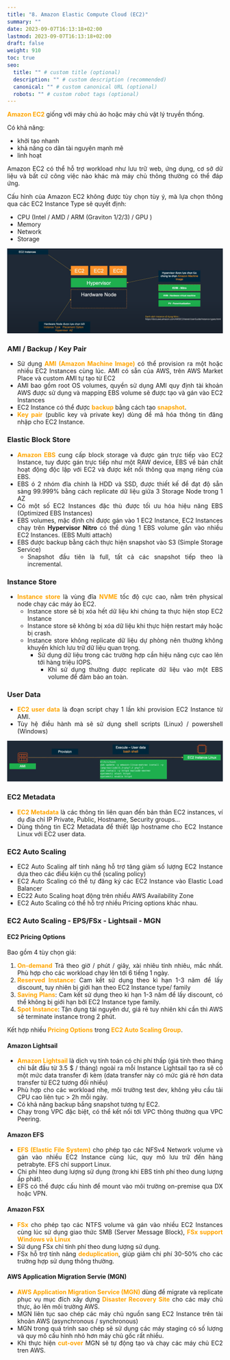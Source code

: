 ```yaml
---
title: "8. Amazon Elastic Compute Cloud (EC2)"
summary: ""
date: 2023-09-07T16:13:18+02:00
lastmod: 2023-09-07T16:13:18+02:00
draft: false
weight: 910
toc: true
seo:
  title: "" # custom title (optional)
  description: "" # custom description (recommended)
  canonical: "" # custom canonical URL (optional)
  robots: "" # custom robot tags (optional)
---
```

<style>body {text-align: justify}</style>

<span style="color: orange; font-weight:bold;">Amazon EC2</span> giống với máy chủ áo hoặc máy chủ vật lý truyền thống.

Có khả năng:
- khởi tạo nhanh
- khả năng co dãn tài nguyên mạnh mẽ
- linh hoạt

Amazon EC2 có thể hỗ trợ workload như lưu trữ web, ứng dụng, cơ sở dử liệu và bất cứ công việc nào khác mà máy chủ thông thường có thể đáp ứng.

Cấu hình của Amazon EC2 không được tùy chọn tùy ý, mà lựa chọn thông qua các EC2 Instance Type sẽ quyết định:
- CPU (Intel / AMD / ARM (Graviton 1/2/3) / GPU )
- Memory
- Network
- Storage

![image](./images/ec2-architecture.png)

### AMI / Backup / Key Pair

- Sử dụng <span style="color: orange; font-weight:bold;">AMI (Amazon Machine Image)</span> có thể provision ra một hoặc nhiều EC2 Instances cùng lúc.
AMI có sẵn của AWS, trên AWS Market Place và custom AMI tự tạo từ EC2
- AMI bao gồm root OS volumes, quyền sử dụng AMI quy định tài khoản AWS được sử dụng và mapping EBS volume sẽ được tạo và gán vào EC2 Instances
- EC2 Instance có thể được <span style="color: orange; font-weight:bold;">backup</span> bằng cách tạo <span style="color: orange; font-weight:bold;">snapshot</span>.
- <span style="color: orange; font-weight:bold;">Key pair</span> (public key và private key) dùng để mã hóa thông tin đăng nhập cho EC2 Instance.

### Elastic Block Store
- <span style="color: orange; font-weight:bold;">Amazon EBS</span> cung cấp block storage và được gán trực tiếp vào EC2 Instance, tuy được gán trực tiếp như một RAW device, EBS về bản chất hoạt động độc lập với EC2 và được kết nối thông qua mạng riêng của EBS.
- EBS ó 2 nhóm đĩa chính là HDD và SSD, được thiết kế để đạt độ sẵn sàng 99.999% bằng cách replicate dữ liệu giữa 3 Storage Node trong 1 AZ
- Có một số EC2 Instances đặc thù được tối ưu hóa hiệu năng EBS (Optimized EBS Instances)
- EBS volumes, mặc định chỉ được gán vào 1 EC2 Instance, EC2 Instances chạy trên **Hypervisor Nitro** có thể dùng 1 EBS volume gắn vào nhiều EC2 Instances. (EBS Multi attach)
- EBS được backup bằng cách thực hiện snapshot vào S3 (Simple Storage Service)
  - Snapshot đầu tiên là full, tất cả các snapshot tiếp theo là incremental.

### Instance Store
- <span style="color: orange; font-weight:bold;">Instance store</span> là vùng đĩa <span style="color: orange; font-weight:bold;">NVME</span> tốc độ cực cao, nằm trên physical node chạy các máy ảo EC2.
  - Instance store sẽ bị xóa hết dữ liệu khi chúng ta thực hiện stop EC2 Instance
  - Instance store sẽ không bị xóa dữ liệu khi thực hiện restart máy hoặc bị crash.
  - Instance store không replicate dữ liệu dự phòng nên thường không khuyến khích lưu trữ dữ liệu quan trọng.
    - Sử dụng dữ liệu trong các trường hợp cần hiệu năng cực cao lên tới hàng triệu IOPS.
      - Khi sử dụng thường được replicate dữ liệu vào một EBS volume để đảm bảo an toàn.

### User Data
- <span style="color: orange; font-weight:bold;">EC2 user data</span> là đoạn script chạy 1 lần khi provision EC2 Instance từ AMI.
- Tùy hệ điều hành mà sẽ sử dụng shell scripts (Linux) / powershell (Windows)

![alt](./images/ec2-user-data.png)

### EC2 Metadata
- <span style="color: orange; font-weight:bold;">EC2 Metadata</span> là các thông tin liên quan đến bản thân EC2 instances, ví dụ địa chỉ IP Private, Public, Hostname, Security groups...
- Dùng thông tin EC2 Metadata để thiết lập hostname cho EC2 Instance Linux với EC2 user data.

### EC2 Auto Scaling
- EC2 Auto Scaling alf tính năng hỗ trợ tăng giảm số lượng EC2 Instance dựa theo các điều kiện cụ thể (scaling policy)
- EC2 Auto Scaling có thể tự đăng ký các EC2 Instance vào Elastic Load Balancer
- EC22 Auto Scaling hoạt động trên nhiều AWS Availability Zone
- EC2 Auto Scaling có thể hỗ trợ nhiều Pricing options khác nhau.

### EC2 Auto Scaling - EPS/FSx - Lightsail - MGN

#### EC2 Pricing Options
Bao gồm 4 tùy chọn giá:
1. <span style="color: orange; font-weight:bold;">On-demand</span> Trả theo giờ / phút / giây, xài nhiêu tính nhiêu, mắc nhất. Phù hợp cho các workload chạy lên tới 6 tiếng 1 ngày.
2. <span style="color: orange; font-weight:bold;">Reserved Instance</span>: Cam kết sử dụng theo kì hạn 1-3 năm để lấy discount, tuy nhiên bị giới hạn theo EC2 Instance type/ family
3. <span style="color: orange; font-weight:bold;">Saving Plans</span>: Cam kết sử dụng theo kì hạn 1-3 năm để lấy discount, có thể không bị giới hạn bởi EC2 Instance type family.
4. <span style="color: orange; font-weight:bold;">Spot Instance</span>: Tận dụng tài nguyên dư, giá rẻ tuy nhiên khi cần thì AWS sẽ terminate instance trong 2 phút.

Kết hợp nhiều <span style="color: orange; font-weight:bold;">Pricing Options</span> trong <span style="color: orange; font-weight:bold;">EC2 Auto Scaling Group</span>.

#### Amazon Lightsail
- <span style="color: orange; font-weight:bold;">Amazon Lightsail</span> là dịch vụ tính toán có chi phí thấp (giá tính theo tháng chỉ bắt đầu từ 3.5 $ / tháng) ngoài ra mỗi Instance Lightsail tạo ra sẽ có một mức data transfer đi kèm (data transfer này có mức giá rẻ hơn data transfer từ EC2 tương đối nhiều)
- Phù hợp cho các workload nhẹ, môi trường test dev, không yêu cầu tải CPU cao liên tục > 2h mỗi ngày.
- Có khả năng backup bắng snapshot tương tự EC2.
- Chạy trong VPC đặc biệt, có thể kết nối tới VPC thông thường qua VPC Peering.

#### Amazon EFS
- <span style="color: orange; font-weight:bold;">EFS (Elastic File System)</span> cho phép tạo các NFSv4 Network volume và gán vào nhiều EC2 Instance cùng lúc, quy mô lưu trữ đến hàng petrabyte. EFS chỉ support Linux.
- Chi phí hteo dung lượng sử dụng (trong khi EBS tính phí theo dung lượng ấp phát).
- EFS có thể được cấu hình để mount vào môi trường on-premise qua DX hoặc VPN.

#### Amazon FSX
- <span style="color: orange; font-weight:bold;">FSx</span> cho phép tạo các NTFS volume và gán vào nhiều EC2 Instances cùng lúc sử dụng giao thức SMB (Server Message Block), <span style="color: orange; font-weight:bold;">FSx support Windows và Linux</span>
- Sử dụng FSx chỉ tính phí theo dung lượng sử dụng.
- FSx hỗ trợ tính năng <span style="color: orange; font-weight:bold;">deduplication</span>, giúp giảm chi phí 30-50% cho các trường hợp sử dụng thông thường.

#### AWS Application Migration Servie (MGN)
- <span style="color: orange; font-weight:bold;">AWS Application Migration Service (MGN)</span> dùng để migrate và replicate phục vụ mục đích xây dựng <span style="color: orange; font-weight:bold;">Disaster Recovery Site</span> cho các máy chủ thực, ảo lên môi trường AWS.
- MGN liên tục sao chép các máy chủ nguồn sang EC2 Instance trên tài khoản AWS (asynchronous / synchronous)
- MGN trong quá trình sao chép sẽ sử dụng các máy staging có số lượng và quy mô cấu hình nhỏ hơn máy chủ gốc rất nhiều.
- Khi thực hiện <span style="color: orange; font-weight:bold;">cut-over</span> MGN sẽ tự động tạo và chạy các máy chủ EC2 tren AWS.